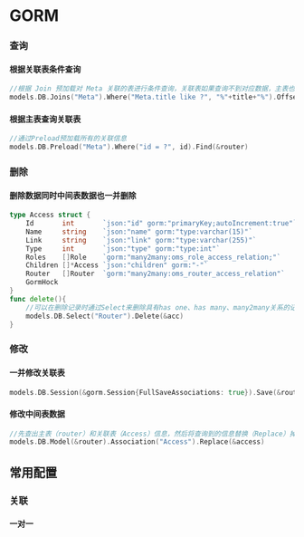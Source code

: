 # GORM

### 查询

#### 根据关联表条件查询

```go
//根据 Join 预加载对 Meta 关联的表进行条件查询，关联表如果查询不到对应数据，主表也查不到数据
models.DB.Joins("Meta").Where("Meta.title like ?", "%"+title+"%").Offset(offset).Limit(pageSize).Find(&router).Offset(-1).Limit(-1).Count(&total)
```

#### 根据主表查询关联表

```go
//通过Preload预加载所有的关联信息
models.DB.Preload("Meta").Where("id = ?", id).Find(&router)
```



### 删除

#### 删除数据同时中间表数据也一并删除

```go
type Access struct {
	Id       int       `json:"id" gorm:"primaryKey;autoIncrement:true"`
	Name     string    `json:"name" gorm:"type:varchar(15)"`
	Link     string    `json:"link" gorm:"type:varchar(255)"`
	Type     int       `json:"type" gorm:"type:int"`
	Roles    []Role    `gorm:"many2many:oms_role_access_relation;"`
	Children []*Access `json:"children" gorm:"-"`
	Router   []Router  `gorm:"many2many:oms_router_access_relation"`
	GormHock
}
func delete(){
    //可以在删除记录时通过Select来删除具有has one、has many、many2many关系的记录
    models.DB.Select("Router").Delete(&acc)
}
```



### 修改

#### 一并修改关联表

```go
models.DB.Session(&gorm.Session{FullSaveAssociations: true}).Save(&router)
```

#### 修改中间表数据

```go
//先查出主表（router）和关联表（Access）信息，然后将查询到的信息替换（Replace）掉旧数据（access）
models.DB.Model(&router).Association("Access").Replace(&access)
```



## 常用配置

### 关联

#### 一对一

